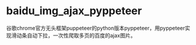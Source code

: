 # baidu_img_ajax_pyppeteer
谷歌chrome官方无头框架puppeteer的python版本pyppeteer，用pyppeteer实现滑动条自动下拉，一次性爬取多页的百度的ajax图片。
